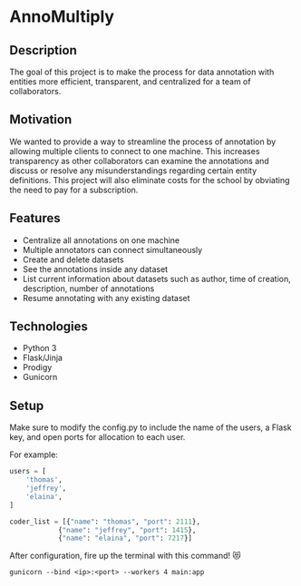 # AnnoMultiply

## Description 
The goal of this project is to make the process for data annotation with entities more efficient, transparent, and centralized for a team of collaborators.  

## Motivation
We wanted to provide a way to streamline the process of annotation by allowing multiple clients to connect to one machine. This increases transparency as other collaborators can examine the annotations and discuss or resolve any misunderstandings regarding certain entity definitions. This project will also eliminate costs for the school by obviating the need to pay for a subscription. 


## Features
* Centralize all annotations on one machine
* Multiple annotators can connect simultaneously 
* Create and delete datasets
* See the annotations inside any dataset
* List current information about datasets such as author, time of creation, description, number of annotations
* Resume annotating with any existing dataset


## Technologies
* Python 3
* Flask/Jinja
* Prodigy
* Gunicorn

## Setup
Make sure to modify the config.py to include the name of the users, a Flask key, and open ports for allocation to each user.

For example: 
```python
users = [
    'thomas',
    'jeffrey',
    'elaina',
]

coder_list = [{"name": "thomas", "port": 2111},
            {"name": "jeffrey", "port": 1415},
            {"name": "elaina", "port": 7217}]
```

After configuration, fire up the terminal with this command! :heart_eyes_cat:
```
gunicorn --bind <ip>:<port> --workers 4 main:app
```
